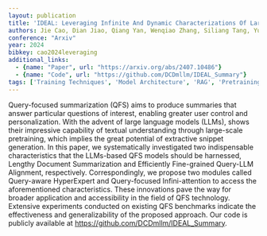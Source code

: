 ```yaml
---
layout: publication
title: 'IDEAL: Leveraging Infinite And Dynamic Characterizations Of Large Language Models For Query-focused Summarization'
authors: Jie Cao, Dian Jiao, Qiang Yan, Wenqiao Zhang, Siliang Tang, Yueting Zhuang
conference: "Arxiv"
year: 2024
bibkey: cao2024leveraging
additional_links:
  - {name: "Paper", url: "https://arxiv.org/abs/2407.10486"}
  - {name: "Code", url: "https://github.com/DCDmllm/IDEAL_Summary"}
tags: ['Training Techniques', 'Model Architecture', 'RAG', 'Pretraining Methods', 'Has Code', 'Applications', 'Attention Mechanism']
---
```

Query-focused summarization (QFS) aims to produce summaries that answer
particular questions of interest, enabling greater user control and
personalization. With the advent of large language models (LLMs), shows their
impressive capability of textual understanding through large-scale pretraining,
which implies the great potential of extractive snippet generation. In this
paper, we systematically investigated two indispensable characteristics that
the LLMs-based QFS models should be harnessed, Lengthy Document Summarization
and Efficiently Fine-grained Query-LLM Alignment, respectively.
Correspondingly, we propose two modules called Query-aware HyperExpert and
Query-focused Infini-attention to access the aforementioned characteristics.
These innovations pave the way for broader application and accessibility in the
field of QFS technology. Extensive experiments conducted on existing QFS
benchmarks indicate the effectiveness and generalizability of the proposed
approach. Our code is publicly available at
https://github.com/DCDmllm/IDEAL_Summary.
